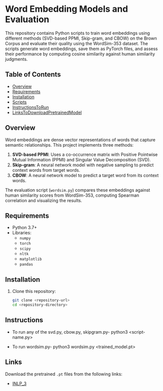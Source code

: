 # Word Embedding Models and Evaluation

This repository contains Python scripts to train word embeddings using different methods (SVD-based PPMI, Skip-gram, and CBOW) on the Brown Corpus and evaluate their quality using the WordSim-353 dataset. The scripts generate word embeddings, save them as PyTorch files, and assess their performance by computing cosine similarity against human similarity judgments.

## Table of Contents
- [Overview](#overview)
- [Requirements](#requirements)
- [Installation](#installation)
- [Scripts](#scripts)
- [InstructionsToRun](#instructions)
- [LinksToDownloadPretrainedModel](#links)

## Overview
Word embeddings are dense vector representations of words that capture semantic relationships. This project implements three methods:
1. **SVD-based PPMI**: Uses a co-occurrence matrix with Positive Pointwise Mutual Information (PPMI) and Singular Value Decomposition (SVD).
2. **Skip-gram**: A neural network model with negative sampling to predict context words from target words.
3. **CBOW**: A neural network model to predict a target word from its context words.

The evaluation script (`wordsim.py`) compares these embeddings against human similarity scores from WordSim-353, computing Spearman correlation and visualizing the results.

## Requirements
- Python 3.7+
- Libraries:
  - `numpy`
  - `torch`
  - `scipy`
  - `nltk`
  - `matplotlib`
  - `pandas`

## Installation
1. Clone this repository:
   ```bash
   git clone <repository-url>
   cd <repository-directory>

## Instructions
- To run any of the svd.py, cbow.py, skipgram.py-
python3 <script-name.py>

- To run wordsim.py-
python3 wordsim.py <trained_model.pt>

## Links
Download the pretrained `.pt` files from the following links:
- [INLP_3](https://drive.google.com/drive/folders/17s_IAANx46_Y-BDggRL5ILjaot68zqtw?usp=sharing)